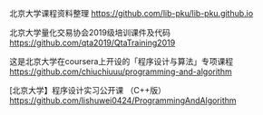 北京大学课程资料整理 https://github.com/lib-pku/lib-pku.github.io 

北京大学量化交易协会2019级培训课件及代码  https://github.com/qta2019/QtaTraining2019

这是北京大学在coursera上开设的「程序设计与算法」专项课程 https://github.com/chiuchiuuu/programming-and-algorithm 

[北京大学】程序设计实习公开课 （C++版）  https://github.com/lishuwei0424/ProgrammingAndAlgorithm 
